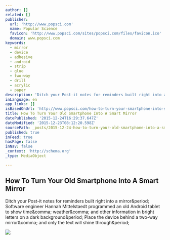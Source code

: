 ```yaml
---
author: []
related: []
publisher:
  url: 'http://www.popsci.com'
  name: Popular Science
  favicon: 'http://www.popsci.com/sites/popsci.com/files/favicon.ico'
  domain: www.popsci.com
keywords:
  - mirror
  - device
  - adhesive
  - android
  - strip
  - glue
  - two-way
  - drill
  - acrylic
  - paper
description: 'Ditch your Post-it notes for reminders built right into a mirror. Software engineer Hannah Mittelstaedt programmed an old Android tablet to show time, weather, and other information in bright letters on a dark background. Place the device behind a two-way mirror, and only the text will shine through.'
inLanguage: en
app_links: []
isBasedOnUrl: 'http://www.popsci.com/how-to-turn-your-smartphone-into-smart-mirror'
title: How To Turn Your Old Smartphone Into A Smart Mirror
datePublished: '2015-12-24T16:29:37.647Z'
dateModified: '2015-12-23T08:12:20.598Z'
sourcePath: _posts/2015-12-24-how-to-turn-your-old-smartphone-into-a-smart-mirror.md
published: true
inFeed: true
hasPage: false
inNav: false
_context: 'http://schema.org'
_type: MediaObject

---
```

<article style=""><h1>How To Turn Your Old Smartphone Into A Smart Mirror</h1><p>Ditch your Post-it notes for reminders built right into a mirror&amp;period; Software engineer Hannah Mittelstaedt programmed an old Android tablet to show time&amp;comma; weather&amp;comma; and other information in bright letters on a dark background&amp;period; Place the device behind a two-way mirror&amp;comma; and only the text will shine through&amp;period;</p><img src="http://www.popsci.com/sites/popsci.com/files/images/2015/12/smart_mirror.jpg" /></article>